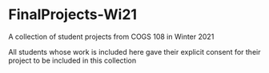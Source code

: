# FinalProjects-Wi21

A collection of student projects from COGS 108 in Winter 2021

All students whose work is included here gave their explicit consent for their project to be included in this collection

